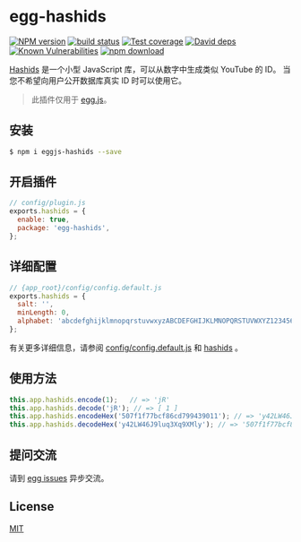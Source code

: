 # egg-hashids

[![NPM version][npm-image]][npm-url]
[![build status][travis-image]][travis-url]
[![Test coverage][codecov-image]][codecov-url]
[![David deps][david-image]][david-url]
[![Known Vulnerabilities][snyk-image]][snyk-url]
[![npm download][download-image]][download-url]

[npm-image]: https://img.shields.io/npm/v/eggjs-hashids.svg?style=flat-square
[npm-url]: https://npmjs.org/package/eggjs-hashids
[travis-image]: https://img.shields.io/travis/weihongyu12/egg-hashids.svg?style=flat-square
[travis-url]: https://travis-ci.org/weihongyu12/egg-hashids
[codecov-image]: https://img.shields.io/codecov/c/github/weihongyu12/egg-hashids.svg?style=flat-square
[codecov-url]: https://codecov.io/github/weihongyu12/egg-hashids?branch=master
[david-image]: https://img.shields.io/david/weihongyu12/egg-hashids.svg?style=flat-square
[david-url]: https://david-dm.org/weihongyu12/egg-hashids
[snyk-image]: https://snyk.io/test/npm/eggjs-hashids/badge.svg?style=flat-square
[snyk-url]: https://snyk.io/test/npm/eggjs-hashids
[download-image]: https://img.shields.io/npm/dm/eggjs-hashids.svg?style=flat-square
[download-url]: https://npmjs.org/package/eggjs-hashids

[Hashids](https://www.npmjs.com/package/hashids) 是一个小型 JavaScript 库，可以从数字中生成类似 YouTube 的 ID。 当您不希望向用户公开数据库真实 ID 时可以使用它。

> 此插件仅用于 [egg.js](https://eggjs.org/)。

## 安装

```bash
$ npm i eggjs-hashids --save
```

## 开启插件

```js
// config/plugin.js
exports.hashids = {
  enable: true,
  package: 'egg-hashids',
};
```

## 详细配置

```javascript
// {app_root}/config/config.default.js
exports.hashids = {
  salt: '',
  minLength: 0,
  alphabet: 'abcdefghijklmnopqrstuvwxyzABCDEFGHIJKLMNOPQRSTUVWXYZ1234567890',
};
```

有关更多详细信息，请参阅 [config/config.default.js](config/config.default.js) 和 [hashids](https://www.npmjs.com/package/hashids) 。

## 使用方法

```javascript
this.app.hashids.encode(1);   // => 'jR'
this.app.hashids.decode('jR'); // => [ 1 ]
this.app.hashids.encodeHex('507f1f77bcf86cd799439011'); // => 'y42LW46J9luq3Xq9XMly'
this.app.hashids.decodeHex('y42LW46J9luq3Xq9XMly'); // => '507f1f77bcf86cd799439011'
```

## 提问交流

请到 [egg issues](https://github.com/weihongyu12/egg-hashids/issues) 异步交流。

## License

[MIT](LICENSE)
